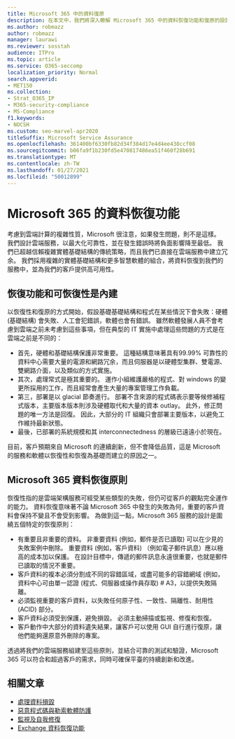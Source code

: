 ```yaml
---
title: Microsoft 365 中的資料復原
description: 在本文中，我們將深入瞭解 Microsoft 365 中的資料恢復功能和復原的設計和原則。
ms.author: robmazz
author: robmazz
manager: laurawi
ms.reviewer: sosstah
audience: ITPro
ms.topic: article
ms.service: O365-seccomp
localization_priority: Normal
search.appverid:
- MET150
ms.collection:
- Strat_O365_IP
- M365-security-compliance
- MS-Compliance
f1.keywords:
- NOCSH
ms.custom: seo-marvel-apr2020
titleSuffix: Microsoft Service Assurance
ms.openlocfilehash: 361400bf6330fb82d34f384d17e4d4ee438ccf08
ms.sourcegitcommit: b06fa9f1b230fd5e470817486ea51f460f28b691
ms.translationtype: MT
ms.contentlocale: zh-TW
ms.lasthandoff: 01/27/2021
ms.locfileid: "50012899"
---
```

# <a name="data-resiliency-in-microsoft-365"></a>Microsoft 365 的資料恢復功能

考慮到雲端計算的複雜性質，Microsoft 很注意，如果發生問題，則不是這樣。 我們設計雲端服務，以最大化可靠性，並在發生錯誤時將負面影響降至最低。 我們已超越信賴複雜實體基礎結構的傳統策略，而且我們已直接在雲端服務中建立冗余。 我們採用複雜的實體基礎結構和更多智慧軟體的組合，將資料恢復到我們的服務中，並為我們的客戶提供高可用性。

## <a name="resiliency-and-recoverability-are-built-in"></a>恢復功能和可恢復性是內建

以恢復性和復原的方式開始，假設基礎基礎結構和程式在某些情況下會失敗：硬體 (基礎結構) 會失敗、人工會犯錯誤，軟體也會有錯誤。 雖然軟體發展人員不會考慮到雲端之前未考慮到這些事項，但在典型的 IT 實施中處理這些問題的方式是在雲端之前是不同的：

- 首先，硬體和基礎結構保護非常重要。 這種結構意味著具有99.99% 可靠性的資料中心需要大量的電源和網路冗余，而且伺服器是以硬體型集群、雙電源、雙網路介面，以及類似的方式實施。
- 其次，處理常式是極其重要的。 運作小組維護嚴格的程式、對 windows 的變更所採用的工作，而且經常會產生大量的專案管理工作負載。
- 第三，部署是以 glacial 節奏進行。 部署不含來源的程式碼表示要等候修補程式版本，主要版本版本則涉及硬體取代和大量的資本 outlay。 此外，修正問題的唯一方法是回復。 因此，大部分的 IT 組織只會部署主要版本，以避免工作維持最新狀態。
- 最後，已部署的系統規模和其 interconnectedness 的層級已遠遠小於現在。

目前，客戶預期來自 Microsoft 的連續創新，但不會降低品質，這是 Microsoft 的服務和軟體以恢復性和恢復為基礎而建立的原因之一。

## <a name="microsoft-365-data-resiliency-principles"></a>Microsoft 365 資料恢復原則

恢復性指的是雲端架構服務可經受某些類型的失敗，但仍可從客戶的觀點完全運作的能力。 資料恢復意味著不論 Microsoft 365 中發生的失敗為何，重要的客戶資料會保持不變且不會受到影響。 為做到這一點，Microsoft 365 服務的設計是圍繞五個特定的恢復原則：

- 有重要且非重要的資料。 非重要資料 (例如，郵件是否已讀取) 可以在少見的失敗案例中刪除。 重要資料 (例如，客戶資料) （例如電子郵件訊息）應以極高的成本加以保護。 在設計目標中，傳遞的郵件訊息永遠很重要，也就是郵件已讀取的情況不重要。
- 客戶資料的複本必須分割成不同的容錯區域，或盡可能多的容錯網域 (例如，資料中心可由單一認證 (程式、伺服器或操作員存取) # A3，以提供失敗隔離。 
- 必須監視重要的客戶資料，以失敗任何原子性、一致性、隔離性、耐用性 (ACID) 部分。
- 客戶資料必須受到保護，避免損毀。 必須主動掃描或監視、修復和恢復。
- 客戶動作中大部分的資料遺失結果，讓客戶可以使用 GUI 自行進行復原，讓他們能夠還原意外刪除的專案。

透過將我們的雲端服務組建至這些原則，並結合可靠的測試和驗證，Microsoft 365 可以符合和超過客戶的需求，同時可確保平臺的持續創新和改進。

## <a name="related-articles"></a>相關文章

- [處理資料損毀](assurance-dealing-with-data-corruption.md)
- [惡意程式碼與勒索軟體防護](assurance-malware-and-ransomware-protection.md)
- [監視及自我修復](assurance-monitoring-and-self-healing.md)
- [Exchange 資料恢復功能](assurance-exchange-data-resiliency.md)
